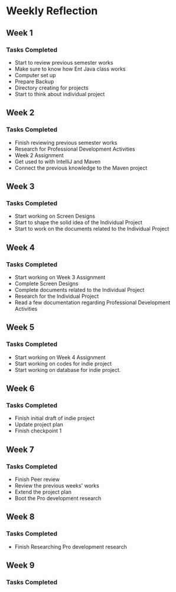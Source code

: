 # Weekly Reflection

## Week 1
### Tasks Completed
* Start to review previous semester works
* Make sure to know how Ent Java class works
* Computer set up
* Prepare Backup
* Directory creating for projects
* Start to think about individual project

## Week 2
### Tasks Completed
* Finish reviewing previous semester works
* Research for Professional Development Activities
* Week 2 Assignment
* Get used to with IntelliJ and Maven
* Connect the previous knowledge to the Maven project

## Week 3
### Tasks Completed
* Start working on Screen Designs
* Start to shape the solid idea of the Individual Project
* Start to work on the documents related to the Individual Project

## Week 4
### Tasks Completed
* Start working on Week 3 Assignment
* Complete Screen Designs
* Complete documents related to the Individual Project
* Research for the Individual Project
* Read a few documentation regarding Professional Development Activities

## Week 5
### Tasks Completed
* Start working on Week 4 Assignment
* Start working on codes for indie project
* Start working on database for indie project.

## Week 6
### Tasks Completed
* Finish initial draft of indie project
* Update project plan
* Finish checkpoint 1

## Week 7
### Tasks Completed
* Finish Peer review
* Review the previous weeks' works
* Extend the project plan
* Boot the Pro development research

## Week 8
### Tasks Completed
* Finish Researching Pro development research

## Week 9
### Tasks Completed